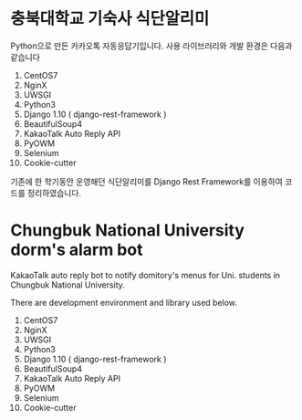 # 충북대학교 기숙사 식단알리미

Python으로 만든 카카오톡 자동응답기입니다. 사용 라이브러리와 개발 환경은 다음과 같습니다

1. CentOS7
2. NginX
3. UWSGI
4. Python3
5. Django 1.10 ( django-rest-framework )
6. BeautifulSoup4
7. KakaoTalk Auto Reply API
8. PyOWM
9. Selenium
8. Cookie-cutter 

기존에 한 학기동안 운영해던 식단알리미를 Django Rest Framework를 이용하여 코드를 정리하였습니다.

# Chungbuk National University dorm's alarm bot

KakaoTalk auto reply bot to notify domitory's menus for Uni. students in Chungbuk National University.

There are development environment and library used below.

1. CentOS7
2. NginX
3. UWSGI
4. Python3
5. Django 1.10 ( django-rest-framework )
6. BeautifulSoup4
7. KakaoTalk Auto Reply API
8. PyOWM
9. Selenium
8. Cookie-cutter 

